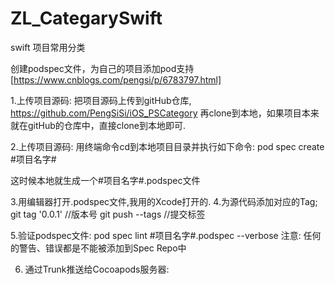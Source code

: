 # ZL_CategarySwift
swift 项目常用分类



创建podspec文件，为自己的项目添加pod支持[https://www.cnblogs.com/pengsi/p/6783797.html]

1.上传项目源码:
把项目源码上传到gitHub仓库, https://github.com/PengSiSi/iOS_PSCategory 再clone到本地，如果项目本来就在gitHub的仓库中，直接clone到本地即可.

2.上传项目源码:
用终端命令cd到本地项目目录并执行如下命令: pod spec create #项目名字#

这时候本地就生成一个#项目名字#.podspec文件

3.用编辑器打开.podspec文件,我用的Xcode打开的.
4.为源代码添加对应的Tag;
git tag '0.0.1' //版本号 git push --tags //提交标签

5.验证podspec文件:
pod spec lint #项目名字#.podspec --verbose 注意: 任何的警告、错误都是不能被添加到Spec Repo中

6. 通过Trunk推送给Cocoapods服务器:
